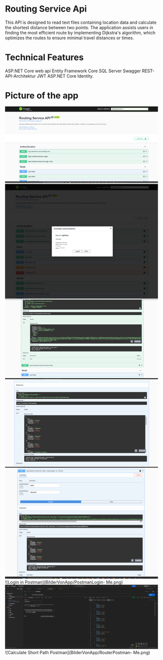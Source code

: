 # Routing Service Api
This API is designed to read text files containing location data and calculate the shortest distance between two points. 
The application assists users in finding the most efficient route by implementing Dijkstra's algorithm, which optimizes the routes to ensure minimal travel distances or times.

# Technical Features
ASP.NET Core web api 
Entity Framework Core
SQL Server
Swagger 
REST-API-Architektur
JWT 
ASP.NET Core Identity. 

# Picture of the app 
![Authentication](BilderVonApp/AuthenticationEndPoint.png)
![Login Successful](BilderVonApp/LoginSuccess.png)
![Login Token](BilderVonApp/LoginToken.png)
![Get All Nodes](BilderVonApp/200Respons-.png)
![Get Short Path](BilderVonApp/RouterByCitiesNamesEndPoint-.png)
![Login in Postman](BilderVonApp/PostmanLogin- Me.png)
![Get All Nodes Postman](BilderVonApp/Postman.png)
![Calculate Short Path Postman](BilderVonApp/RouterPostman- Me.png)
